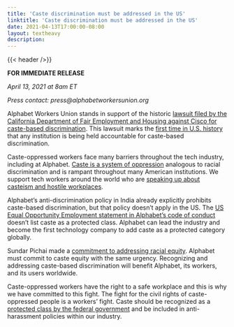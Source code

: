 ```yaml
---
title: 'Caste discrimination must be addressed in the US'
linktitle: 'Caste discrimination must be addressed in the US'
date: 2021-04-13T17:00:00-08:00
layout: textheavy
description:
---
```


{{< header />}}

**FOR IMMEDIATE RELEASE**

_April 13, 2021 at 8am ET_

_Press contact: press@alphabetworkersunion.org_

Alphabet Workers Union stands in support of the historic [lawsuit filed by the California Department of Fair Employment and Housing against Cisco for caste-based discrimination](https://www.dfeh.ca.gov/wp-content/uploads/sites/32/2020/06/Cisco_2020.06.30.pdf).
This lawsuit marks the [first time in U.S. history](https://www.trtworld.com/magazine/a-silicon-valley-lawsuit-reveals-caste-discrimination-is-rife-in-the-us-39773)
that any institution is being held accountable for caste-based discrimination.

Caste-oppressed workers face many barriers throughout the tech industry, including at Alphabet. [Caste is a system of oppression](https://www.equalitylabs.org/castesurvey)
analogous to racial discrimination and is rampant throughout many American institutions. We support tech workers around the world who are
[speaking up about casteism and hostile workplaces](https://www.bloomberg.com/news/features/2021-03-11/how-big-tech-is-importing-india-s-caste-legacy-to-silicon-valley).

Alphabet’s anti-discrimination policy in India already explicitly prohibits caste-based discrimination, but that policy doesn’t apply in the US. The
[US Equal Opportunity Employment statement in Alphabet’s code of conduct](https://abc.xyz/investor/other/google-code-of-conduct/) doesn’t list caste as a protected class.
Alphabet can lead the industry and become the first technology company to add caste as a protected category globally.

Sundar Pichai made a [commitment to addressing racial equity](https://blog.google/inside-google/company-announcements/commitments-racial-equity/).
Alphabet must commit to caste equity with the same urgency. Recognizing and addressing caste-based discrimination will benefit Alphabet, its workers, and its users worldwide. 

Caste-oppressed workers have the right to a safe workplace and this is why we have committed to this fight. The fight for the civil rights of caste-oppressed people is a workers’ fight.
Caste should be recognized as a [protected class by the federal government](https://subscriptlaw.com/protected-classes/) and be included in anti-harassment policies within our industry.

